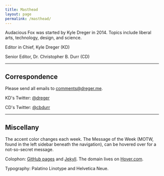 ```yaml
---
title: Masthead
layout: page
permalink: /masthead/
---
```

Audacious Fox was started by Kyle Dreger in 2014. Topics include liberal arts, technology, design, and science.  

Editor in Chief, Kyle Dreger (KD)

Senior Editor, Dr. Christopher B. Durr (CD)

<hr class="large-break">

## Correspondence

Please send all emails to <comments@dreger.me>.

KD's Twitter: [@dreger](http://twitter.com/dreger)

CD's Twitter: [@cbdurr](http://twitter.com/cbdurr)

<hr class="large-break">

## Miscellany  

The accent color changes each week. The Message of the Week (MOTW, found in the left sidebar beneath the navigation), can be hovered over for a not-so-secret message. 

Colophon: [GitHub pages](https://pages.github.com/) and [Jekyll](https://github.com/mojombo/jekyll). The domain lives on [Hover.com](http://hover.com). 

Typography: Palatino Linotype and Helvetica Neue. 

